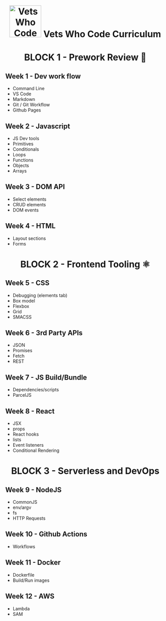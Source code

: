 <h1 align="center"><img src="/images/vwc.gif" alt="Vets Who Code" width="100px" /> Vets Who Code Curriculum </h1>

<h1 align="center">BLOCK   1 - Prework Review 🔧</h1>

## Week 1 - Dev work flow

- Command Line
- VS Code
- Markdown
- Git / Git Workflow
- Github Pages

## Week 2 - Javascript

- JS Dev tools
- Primitives
- Conditionals
- Loops
- Functions
- Objects
- Arrays

## Week 3 - DOM API

- Select elements
- CRUD elements
- DOM events

## Week 4 - HTML

- Layout sections
- Forms

<h1 align="center">BLOCK 2 - Frontend Tooling ⚛️ </h1>

## Week 5 - CSS

- Debugging (elements tab)
- Box model
- Flexbox
- Grid
- SMACSS

## Week 6 - 3rd Party APIs

- JSON
- Promises
- Fetch
- REST

## Week 7 - JS Build/Bundle

- Dependencies/scripts
- ParcelJS

## Week 8 - React

- JSX
- props
- React hooks
- lists
- Event listeners
- Conditional Rendering

<h1 align="center">BLOCK 3 - Serverless and DevOps </h1>

## Week 9 - NodeJS

- CommonJS
- env/argv
- fs
- HTTP Requests

## Week 10 - Github Actions

- Workflows

## Week 11 - Docker

- Dockerfile
- Build/Run images

## Week 12 - AWS

- Lambda
- SAM

